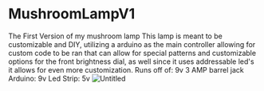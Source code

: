# MushroomLampV1
The First Version of my mushroom lamp
This lamp is meant to be customizable and DIY, utilizing a arduino as the main controller allowing for custom code to be ran that can allow for special patterns and customizable options for the front brightness dial, as well since it uses addressable led's it allows for even more customization.
Runs off of: 9v 3 AMP barrel jack
Arduino: 9v
Led Strip: 5v
![Untitled](https://github.com/user-attachments/assets/39054b40-ec58-4ce2-b577-b01ed064fd33)
